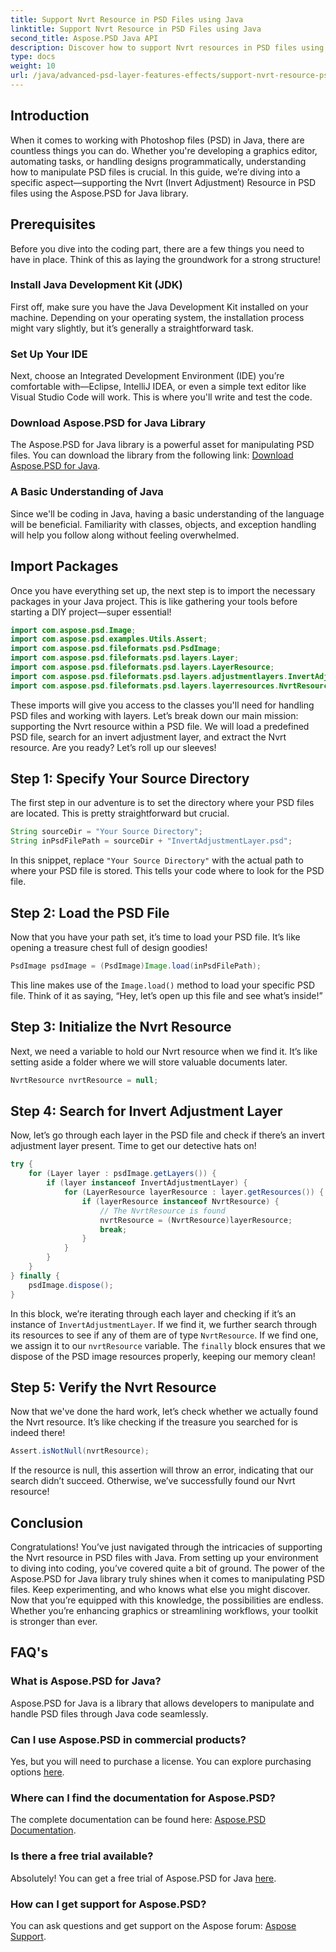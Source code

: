 ```yaml
---
title: Support Nvrt Resource in PSD Files using Java
linktitle: Support Nvrt Resource in PSD Files using Java
second_title: Aspose.PSD Java API
description: Discover how to support Nvrt resources in PSD files using Java. Learn to load files and extract valuable resources effortlessly with Aspose.PSD.
type: docs
weight: 10
url: /java/advanced-psd-layer-features-effects/support-nvrt-resource-psd-files/
---
```

## Introduction
When it comes to working with Photoshop files (PSD) in Java, there are countless things you can do. Whether you're developing a graphics editor, automating tasks, or handling designs programmatically, understanding how to manipulate PSD files is crucial. In this guide, we’re diving into a specific aspect—supporting the Nvrt (Invert Adjustment) Resource in PSD files using the Aspose.PSD for Java library.
## Prerequisites
Before you dive into the coding part, there are a few things you need to have in place. Think of this as laying the groundwork for a strong structure!
### Install Java Development Kit (JDK)
First off, make sure you have the Java Development Kit installed on your machine. Depending on your operating system, the installation process might vary slightly, but it’s generally a straightforward task. 
### Set Up Your IDE
Next, choose an Integrated Development Environment (IDE) you’re comfortable with—Eclipse, IntelliJ IDEA, or even a simple text editor like Visual Studio Code will work. This is where you'll write and test the code.
### Download Aspose.PSD for Java Library
The Aspose.PSD for Java library is a powerful asset for manipulating PSD files. You can download the library from the following link: [Download Aspose.PSD for Java](https://releases.aspose.com/psd/java/).
### A Basic Understanding of Java
Since we'll be coding in Java, having a basic understanding of the language will be beneficial. Familiarity with classes, objects, and exception handling will help you follow along without feeling overwhelmed.
## Import Packages
Once you have everything set up, the next step is to import the necessary packages in your Java project. This is like gathering your tools before starting a DIY project—super essential!
```java
import com.aspose.psd.Image;
import com.aspose.psd.examples.Utils.Assert;
import com.aspose.psd.fileformats.psd.PsdImage;
import com.aspose.psd.fileformats.psd.layers.Layer;
import com.aspose.psd.fileformats.psd.layers.LayerResource;
import com.aspose.psd.fileformats.psd.layers.adjustmentlayers.InvertAdjustmentLayer;
import com.aspose.psd.fileformats.psd.layers.layerresources.NvrtResource;
```
These imports will give you access to the classes you'll need for handling PSD files and working with layers.
Let’s break down our main mission: supporting the Nvrt resource within a PSD file. We will load a predefined PSD file, search for an invert adjustment layer, and extract the Nvrt resource. Are you ready? Let’s roll up our sleeves!
## Step 1: Specify Your Source Directory
The first step in our adventure is to set the directory where your PSD files are located. This is pretty straightforward but crucial.
```java
String sourceDir = "Your Source Directory";
String inPsdFilePath = sourceDir + "InvertAdjustmentLayer.psd";
```
In this snippet, replace `"Your Source Directory"` with the actual path to where your PSD file is stored. This tells your code where to look for the PSD file.
## Step 2: Load the PSD File
Now that you have your path set, it’s time to load your PSD file. It’s like opening a treasure chest full of design goodies!
```java
PsdImage psdImage = (PsdImage)Image.load(inPsdFilePath);
```
This line makes use of the `Image.load()` method to load your specific PSD file. Think of it as saying, “Hey, let’s open up this file and see what’s inside!”
## Step 3: Initialize the Nvrt Resource
Next, we need a variable to hold our Nvrt resource when we find it. It’s like setting aside a folder where we will store valuable documents later.
```java
NvrtResource nvrtResource = null;
```
## Step 4: Search for Invert Adjustment Layer
Now, let’s go through each layer in the PSD file and check if there’s an invert adjustment layer present. Time to get our detective hats on!
```java
try {
    for (Layer layer : psdImage.getLayers()) {
        if (layer instanceof InvertAdjustmentLayer) {
            for (LayerResource layerResource : layer.getResources()) {
                if (layerResource instanceof NvrtResource) {
                    // The NvrtResource is found
                    nvrtResource = (NvrtResource)layerResource;
                    break;
                }
            }
        }
    }
} finally {
    psdImage.dispose();
}
```
In this block, we’re iterating through each layer and checking if it’s an instance of `InvertAdjustmentLayer`. If we find it, we further search through its resources to see if any of them are of type `NvrtResource`. If we find one, we assign it to our `nvrtResource` variable. The `finally` block ensures that we dispose of the PSD image resources properly, keeping our memory clean!
## Step 5: Verify the Nvrt Resource
Now that we've done the hard work, let’s check whether we actually found the Nvrt resource. It’s like checking if the treasure you searched for is indeed there!
```java
Assert.isNotNull(nvrtResource);
```
If the resource is null, this assertion will throw an error, indicating that our search didn’t succeed. Otherwise, we’ve successfully found our Nvrt resource!
## Conclusion
Congratulations! You’ve just navigated through the intricacies of supporting the Nvrt resource in PSD files with Java. From setting up your environment to diving into coding, you’ve covered quite a bit of ground. The power of the Aspose.PSD for Java library truly shines when it comes to manipulating PSD files. Keep experimenting, and who knows what else you might discover.
Now that you’re equipped with this knowledge, the possibilities are endless. Whether you’re enhancing graphics or streamlining workflows, your toolkit is stronger than ever.
## FAQ's
### What is Aspose.PSD for Java?
Aspose.PSD for Java is a library that allows developers to manipulate and handle PSD files through Java code seamlessly.
### Can I use Aspose.PSD in commercial products?
Yes, but you will need to purchase a license. You can explore purchasing options [here](https://purchase.aspose.com/buy).
### Where can I find the documentation for Aspose.PSD?
The complete documentation can be found here: [Aspose.PSD Documentation](https://reference.aspose.com/psd/java/).
### Is there a free trial available?
Absolutely! You can get a free trial of Aspose.PSD for Java [here](https://releases.aspose.com/).
### How can I get support for Aspose.PSD?
You can ask questions and get support on the Aspose forum: [Aspose Support](https://forum.aspose.com/c/psd/34).
